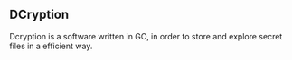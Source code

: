 ## DCryption

Dcryption is a software written in GO, in order to store and explore secret files in a efficient way.
